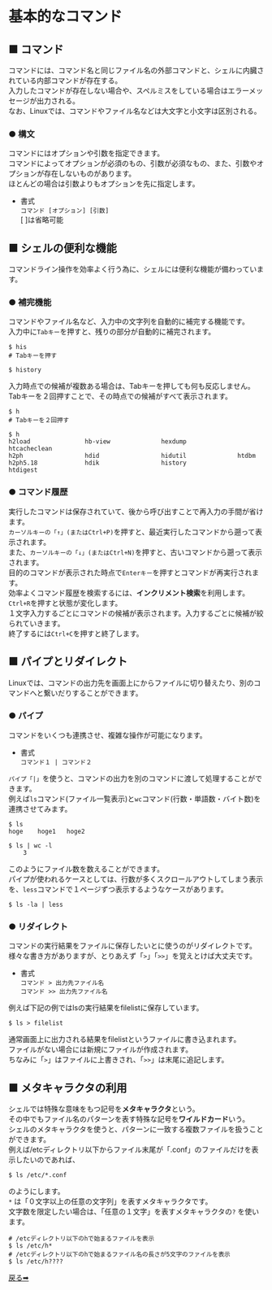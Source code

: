 # 基本的なコマンド

## ■ コマンド

コマンドには、コマンド名と同じファイル名の外部コマンドと、シェルに内臓されている内部コマンドが存在する。  
入力したコマンドが存在しない場合や、スペルミスをしている場合はエラーメッセージが出力される。  
なお、Linuxでは、コマンドやファイル名などは大文字と小文字は区別される。

### ● 構文

コマンドにはオプションや引数を指定できます。  
コマンドによってオプションが必須のもの、引数が必須なもの、また、引数やオプションが存在しないものがあります。  
ほとんどの場合は引数よりもオプションを先に指定します。

- 書式  
    `コマンド [オプション] [引数]`  
    [ ]は省略可能

## ■ シェルの便利な機能

コマンドライン操作を効率よく行う為に、シェルには便利な機能が備わっています。

### ● 補完機能

コマンドやファイル名など、入力中の文字列を自動的に補完する機能です。  
入力中に`Tabキー`を押すと、残りの部分が自動的に補完されます。

``` shell
$ his
# Tabキーを押す
```

``` shell
$ history
```

入力時点での候補が複数ある場合は、Tabキーを押しても何も反応しません。  
Tabキーを２回押すことで、その時点での候補がすべて表示されます。

``` shell
$ h
# Tabキーを２回押す
```

``` shell
$ h
h2load               hb-view              hexdump              htcacheclean
h2ph                 hdid                 hidutil              htdbm
h2ph5.18             hdik                 history              htdigest
```

### ● コマンド履歴

実行したコマンドは保存されていて、後から呼び出すことで再入力の手間が省けます。  
`カーソルキーの「↑」(またはCtrl+P)`を押すと、最近実行したコマンドから遡って表示されます。  
また、`カーソルキーの「↓」(またはCtrl+N)`を押すと、古いコマンドから遡って表示されます。  
目的のコマンドが表示された時点で`Enterキー`を押すとコマンドが再実行されます。  
効率よくコマンド履歴を検索するには、**インクリメント検索**を利用します。  
`Ctrl+R`を押すと状態が変化します。  
１文字入力するごとにコマンドの候補が表示されます。入力するごとに候補が絞られていきます。  
終了するには`Ctrl+C`を押すと終了します。

## ■ パイプとリダイレクト

Linuxでは、コマンドの出力先を画面上にからファイルに切り替えたり、別のコマンドへと繋いだりすることができます。

### ● パイプ

コマンドをいくつも連携させ、複雑な操作が可能になります。  

- 書式  
    `コマンド１ | コマンド２`

`パイプ「|」`を使うと、コマンドの出力を別のコマンドに渡して処理することができます。  
例えば`ls`コマンド(ファイル一覧表示)と`wc`コマンド(行数・単語数・バイト数)を連携させてみます。

``` shell
$ ls
hoge    hoge1   hoge2

$ ls | wc -l
    3
```

このようにファイル数を数えることができます。  
パイプが使われるケースとしては、行数が多くスクロールアウトしてしまう表示を、`less`コマンドで１ページずつ表示するようなケースがあります。  

``` shell
$ ls -la | less
```

### ● リダイレクト

コマンドの実行結果をファイルに保存したいとに使うのがリダイレクトです。  
様々な書き方がありますが、とりあえず「`>`」「`>>`」を覚えとけば大丈夫です。

- 書式  
    `コマンド > 出力先ファイル名`  
    `コマンド >> 出力先ファイル名`

例えば下記の例ではlsの実行結果をfilelistに保存しています。

``` shell
$ ls > filelist
```

通常画面上に出力される結果をfilelistというファイルに書き込まれます。  
ファイルがない場合には新規にファイルが作成されます。  
ちなみに「`>`」はファイルに上書きされ、「`>>`」は末尾に追記します。

## ■ メタキャラクタの利用

シェルでは特殊な意味をもつ記号を**メタキャラクタ**という。  
その中でもファイル名のパターンを表す特殊な記号を**ワイルドカード**いう。  
シェルのメタキャラクタを使うと、パターンに一致する複数ファイルを扱うことができます。  
例えば/etcディレクトリ以下からファイル末尾が「.conf」のファイルだけを表示したいのであれば、

``` shell
$ ls /etc/*.conf
```

のようにします。  
`*` は「０文字以上の任意の文字列」を表すメタキャラクタです。  
文字数を限定したい場合は、「任意の１文字」を表すメタキャラクタの`?` を使います。

``` shell
# /etcディレクトリ以下のhで始まるファイルを表示
$ ls /etc/h*
# /etcディレクトリ以下のhで始まるファイル名の長さが5文字のファイルを表示
$ ls /etc/h????
```

<a href="../README.md/#ttl3-3">戻る➡︎</a>
